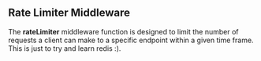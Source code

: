 ## Rate Limiter Middleware
The **rateLimiter** middleware function is designed to limit the number of requests a client can make to a specific endpoint within a given time frame. This is just to try and learn redis :).
